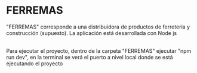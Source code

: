 # FERREMAS
"FERREMAS" corresponde a una distribuidora de productos de ferreteria y construcción (supuesto). La aplicación está desarrollada con Node js <br>
<br>

Para ejecutar el proyecto, dentro de la carpeta "FERREMAS" ejecutar "npm run dev", en la terminal se verá el puerto a nivel local donde se está ejecutando el proyecto
